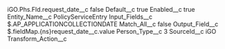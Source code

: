 <?xml version="1.0" encoding="UTF-8"?>
<CustomMetadata xmlns="http://soap.sforce.com/2006/04/metadata" xmlns:xsi="http://www.w3.org/2001/XMLSchema-instance" xmlns:xsd="http://www.w3.org/2001/XMLSchema">
    <label>iGO.Phs.Fld.request_date__c</label>
    <protected>false</protected>
    <values>
        <field>Default__c</field>
        <value xsi:type="xsd:boolean">true</value>
    </values>
    <values>
        <field>Enabled__c</field>
        <value xsi:type="xsd:boolean">true</value>
    </values>
    <values>
        <field>Entity_Name__c</field>
        <value xsi:type="xsd:string">PolicyServiceEntry</value>
    </values>
    <values>
        <field>Input_Fields__c</field>
        <value xsi:type="xsd:string">$.AP_APPLICATIONCOLLECTIONDATE</value>
    </values>
    <values>
        <field>Match_All__c</field>
        <value xsi:type="xsd:boolean">false</value>
    </values>
    <values>
        <field>Output_Field__c</field>
        <value xsi:type="xsd:string">$.fieldMap.{ns}request_date__c.value</value>
    </values>
    <values>
        <field>Person_Type__c</field>
        <value xsi:type="xsd:string">3</value>
    </values>
    <values>
        <field>SourceId__c</field>
        <value xsi:type="xsd:string">iGO</value>
    </values>
    <values>
        <field>Transform_Action__c</field>
        <value xsi:nil="true"/>
    </values>
</CustomMetadata>
